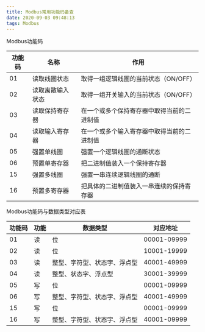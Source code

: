 ```yaml
---
title: Modbus常用功能码备查
date: 2020-09-03 09:48:13
tags: Modbus
---
```


Modbus功能码

| 功能码 | 名称           | 作用                                       |
| ------ | -------------- | ------------------------------------------ |
| 01     | 读取线圈状态   | 取得一组逻辑线圈的当前状态（ON/OFF）       |
| 02     | 读取离散输入状态| 取得一组开关输入的当前状态（ON/OFF）       |
| 03     | 读取保持寄存器 | 在一个或多个保持寄存器中取得当前的二进制值 |
| 04     | 读取输入寄存器 | 在一个或多个输入寄存器中取得当前的二进制值 |
| 05     | 强置单线圈     | 强置一个逻辑线圈的通断状态                 |
| 06     | 预置单寄存器   | 把二进制值装入一个保持寄存器               |
| 15     | 强置多线圈     | 强置一串连续逻辑线圈的通断                 |
| 16     | 预置多寄存器   | 把具体的二进制值装入一串连续的保持寄存器   |

Modbus功能码与数据类型对应表

| 功能码 | 功能 | 数据类型                     | 对应地址 |
| ------ | ---- | ---------------------------- | -------- |
| 01     | 读   | 位                           | 00001-09999|
| 02     | 读   | 位                           | 10001-19999|
| 03     | 读   | 整型、字符型、状态字、浮点型 | 40001-49999|
| 04     | 读   | 整型、状态字、浮点型         | 30001-39999|
| 05     | 写   | 位                           | 00001-09999|
| 06     | 写   | 整型、字符型、状态字、浮点型 | 40001-49999|
| 15     | 写   | 位                           | 00001-09999|
| 16     | 写   | 整型、字符型、状态字、浮点型 | 40001-09999|
